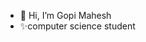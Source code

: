 - 👋 Hi, I’m Gopi Mahesh
-  ✨computer science student

<!---
Gopimaheshk/Gopimaheshk is a ✨ special ✨ repository because its `README.md` (this file) appears on your GitHub profile.
You can click the Preview link to take a look at your changes.
--->
